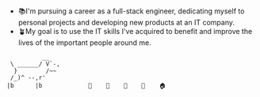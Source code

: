 - 📚I'm pursuing a career as a full-stack engineer, dedicating myself to personal projects and developing new products at an IT company.
- 🪴My goal is to use the IT skills I've acquired to benefit and improve the lives of the important people around me.

```text
          __
 \ ______/ V`-,
  }        /~~
 /_)^ --,r'
|b      |b             🍞    🥖    🥐    🌭    🏠
```
